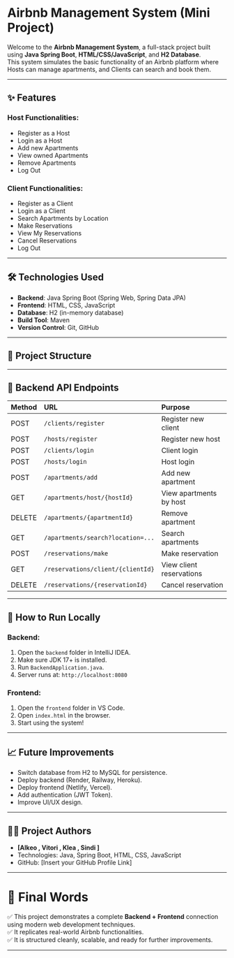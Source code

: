 # Airbnb Management System (Mini Project)

Welcome to the **Airbnb Management System**, a full-stack project built using **Java Spring Boot**, **HTML/CSS/JavaScript**, and **H2 Database**.  
This system simulates the basic functionality of an Airbnb platform where Hosts can manage apartments, and Clients can search and book them.

---

## ✨ Features

### Host Functionalities:
- Register as a Host
- Login as a Host
- Add new Apartments
- View owned Apartments
- Remove Apartments
- Log Out

### Client Functionalities:
- Register as a Client
- Login as a Client
- Search Apartments by Location
- Make Reservations
- View My Reservations
- Cancel Reservations
- Log Out

---

## 🛠 Technologies Used

- **Backend**: Java Spring Boot (Spring Web, Spring Data JPA)
- **Frontend**: HTML, CSS, JavaScript
- **Database**: H2 (in-memory database)
- **Build Tool**: Maven
- **Version Control**: Git, GitHub

---

## 📂 Project Structure


---

## 🔗 Backend API Endpoints

| Method | URL | Purpose |
|:-------|:----|:--------|
| POST | `/clients/register` | Register new client |
| POST | `/hosts/register` | Register new host |
| POST | `/clients/login` | Client login |
| POST | `/hosts/login` | Host login |
| POST | `/apartments/add` | Add new apartment |
| GET | `/apartments/host/{hostId}` | View apartments by host |
| DELETE | `/apartments/{apartmentId}` | Remove apartment |
| GET | `/apartments/search?location=...` | Search apartments |
| POST | `/reservations/make` | Make reservation |
| GET | `/reservations/client/{clientId}` | View client reservations |
| DELETE | `/reservations/{reservationId}` | Cancel reservation |

---

## 🚀 How to Run Locally

### Backend:

1. Open the `backend` folder in IntelliJ IDEA.
2. Make sure JDK 17+ is installed.
3. Run `BackendApplication.java`.
4. Server runs at: `http://localhost:8080`

### Frontend:

1. Open the `frontend` folder in VS Code.
2. Open `index.html` in the browser.
3. Start using the system!

---

## 📈 Future Improvements

- Switch database from H2 to MySQL for persistence.
- Deploy backend (Render, Railway, Heroku).
- Deploy frontend (Netlify, Vercel).
- Add authentication (JWT Token).
- Improve UI/UX design.

---

## 🧑‍💻 Project Authors

- **[Alkeo , Vitori , Klea , Sindi ]**
- Technologies: Java, Spring Boot, HTML, CSS, JavaScript
- GitHub: [Insert your GitHub Profile Link]

---

# 📢 Final Words

✅ This project demonstrates a complete **Backend + Frontend** connection using modern web development techniques.  
✅ It replicates real-world Airbnb functionalities.  
✅ It is structured cleanly, scalable, and ready for further improvements.

---
